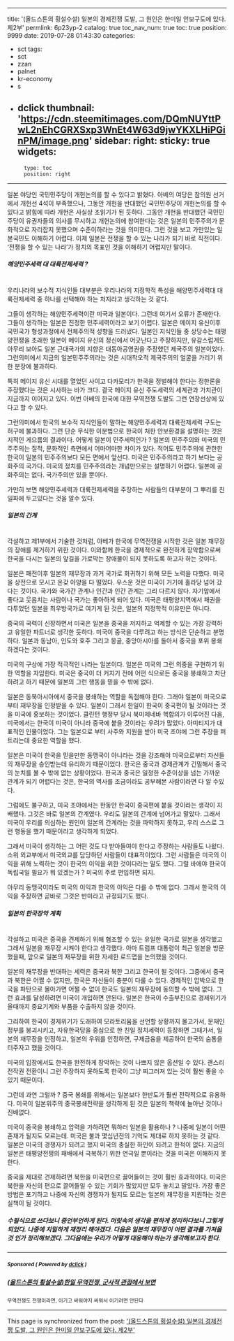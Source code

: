
---
title: '(올드스톤의 횡설수설) 일본의 경제전쟁 도발, 그 원인은 한미일 안보구도에 있다. 제2부'
permlink: 6p23yp-2
catalog: true
toc_nav_num: true
toc: true
position: 9999
date: 2019-07-28 01:43:30
categories:
- sct
tags:
- sct
- zzan
- palnet
- kr-economy
- s
- dclick
thumbnail: 'https://cdn.steemitimages.com/DQmNUYttPwL2nEhCGRXSxp3WnEt4W63d9jwYKXLHiPGinPM/image.png'
sidebar:
    right:
        sticky: true
widgets:
    -
        type: toc
        position: right
---


일본 야당인 국민민주당이 개헌논의를 할 수 있다고 밝혔다. 아베의 여당은 참의원 선거에서 개헌선 4석이 부족했으나, 그동안 개헌을 반대했던 국민민주당이 개헌논의를 할 수 있다고 밝힘에 따라 개헌은 사실상 초읽기가 된 듯하다. 그동안 개헌을 반대했던 국민민주당이 유권자들의 의사를 무시하고 개헌논의에 참여한다는 것은 일본의 민주주의가 문화적으로 자리잡지 못했으며 수준이하라는 것을 의미한다. 그런 것을 보고 가만있는 일본국민도 이해하기 어렵다. 이제 일본은 전쟁을 할 수 있는 나라가 되기 바로 직전이다. ‘전쟁을 할 수 있는 나라’가 정치의 목표인 것을 이해하기 어렵지만 말이다. 

##### 해양민주세력 대 대륙전제세력 ?
#
우리나라의 보수적 지식인들 대부분은 우리나라의 지정학적 특성을 해양민주세력대 대륙전제세력 중 하나를 선택해야 하는 처지라고 생각하는 것 같다. 

그들이 생각하는 해양민주세력이란 미국과 일본이다. 그런데 여기서 오류가 존재한다. 그들이 생각하는 일본은 진정한 민주세력이라고 보기 어렵다. 일본은 메이지 유신이후 국민국가 형성과정에서 전체주의적 성향을 드러냈다. 일본인 지식인들 중 상당수는 태평양전쟁을 초래한 일본이 메이지 유신의 정신에서 어긋난다고 주장하지만, 유감스럽게도 아무리 보아도 일본 근대국가의 지향은 대동아공영권을 주장했던 제국주의 일본이었다. 그런의미에서 지금의 일본민주주의라는 것은 시대착오적 제국주의의 얼굴을 가리기 위한 분장에 불과하다. 

특히 메이지 유신 시대를 열었던 사이고 다카모리가 한국을 정벌해야 한다는 정한론을 주장했다는 것은 시사하는 바가 크다. 결국 메이지 유신 주도세력의 세계관과 가치관이 지금까지 이어지고 있다. 이번 아베의 한국에 대한 무역전쟁 도발도 그런 연장선상에 있다고 할 수 있다. 

그런의미에서 한국의 보수적 지식인들이 말하는 해양민주세력과 대륙전제세력 구도는 허구에 불과하다. 그런 단순 무식한 이분법으로 한국이 처한 안보환경을 설명하는 것은 지적인 게으름의 결과이다. 어떻게 일본이 민주세력인가 ? 일본의 민주주의와 미국의 민주주의는 질적, 문화적인 측면에서 어마어마한 차이가 있다. 적어도 민주주의에 관한한 한국이 일본의 민주주의보다 모든 면에서 앞선다. 미국은 민주주의라고 하기 보다는 공화주의 국가다. 미국의 정치를 민주주의라는 개념만으로는 설명하기 어렵다. 일본에 공화주의는 없다. 국가주의만 있을 뿐이다. 

가만히 보면 해양민주세력과 대륙전제세력을 주장하는 사람들의 대부분이 그 뿌리를 친일파에 두고있다는 것을 알수 있다.


##### 일본의 간계 
#
각설하고 제1부에서 기술한 것처럼, 아베가 한국에 무역전쟁을 시작한 것은 일본 재무장의 장애를 제거하기 위한 것이다. 이와함께 한국을 경제적으로 완전하게 장악함으로써 한국을 다시는 일본의 앞길을 가로막는 장애물이 되지 못하도록 하고자 하는 것이다. 

일본은 패전이후 일본의 재무장과 과거 국가로 회귀하기 위해 모든 노력을 다했다. 미국을 상전으로 모시고 온갖 아양을 다 떨었다. 우스운 것은 미국이 거기에 홀라당 넘어 갔다는 것이다. 국가와 국가간 관계나 인간과 인간 관계는 그리 다르지 않다. 자기앞에서 좋다고 웃음치는 사람이나 국가는 좋아하게 되어 있다. 미국은 태평양지역에서 패권을 다투었던 일본을 최우방국가로 여기게 된 것은, 일본의 지정학적 이유만은 아니다.

중국의 국력이 신장하면서 미국은 일본을 중국을 저지하고 억제할 수 있는 가장 강력하고 유일한 파트너로 생각한 듯하다. 미국이 중국을 다루려고 하는 방식은 단순하고 분명하다. 일본과 동남아, 인도와 호주 그리고 몽골, 중앙아시아를 돌아서 중국을 포위 봉쇄하겠다는 것이다. 

미국의 구상에 가장 적극적인 나라는 일본이다. 일본은 미국의 그런 의중을 구현하기 위한 역할을 자임한다. 미국은 중국이 더 커지기 전에 어떤 식으로든 중국을 봉쇄하고 차단하려고 하기 때문에 일본의 그런 행동을 믿을 수 밖에 없다. 

일본은 동북아시아에서 중국을 봉쇄하는 역할을 독점해야 한다. 그래야 일본이 미국으로 부터 재무장을 인정받을 수 있다. 일본이 그래서 한일이 한국이 중국편이 될 것이라는 것을 미국에 홍보하는 것이었다. 클린턴 행정부 당시 북미제네바 핵합의가 이루어진 다음, 미국에서는 한국이 미국이 아니라 중국에 붙을 것이라는 우려가 많았다. 아미티지가 대표적인 인물이었다. 그는 일본으로 부터 사주와 지원을 받아 미국 조야에 그런 주장을 퍼트리는데 중요한 역할을 했다. 

일본은 미국이 한국을 믿을만한 동맹국이 아니라는 것을 강조해야 미국으로부터 자신들의 재무장을 승인받는데 유리하기 때문이었다. 한국은 중국과 경제관계가 긴밀해서 중국의 눈치를 볼 수 밖에 없는 상황이었다. 한국과 중국은 일정한 수준이상을 넘는 가까운 관계가 되기 어렵다는 것은, 한국의 역사를 조금이라도 공부해본 사람이라면 다 알 수있다. 

그럼에도 불구하고, 미국 조야에서는 한동안 한국이 중국편에 붙을 것이라는 생각이 지배했다. 그것은 바로 일본의 간계였다. 우리도 일본의 간계에 넘어가고 말았다. 그래서 미국이 우리를 의심하는 원인이 일본의 간계라는 것을 파악하지 못하고, 우리 스스로 그런 행동을 했기 때문이라고 생각하게 되었다. 

그래서 미국이 생각하는 그 어떤 것도 다 받아들여야 한다고 주장하는 사람들도 나왔다. 소위 외교부에서 미국외교를 담당하던 사람들이 대표적이었다. 그런 사람들은 미국의 이익을 위해 노력하는 것이 한국의 이익을 위한 것이다라는 말도 했다. 그럴 바에야 한국이 독립국일 필요가 뭐 있겠는가 ? 미국의 주로 편입하면 되지. 

아무리 동맹국이라도 미국의 이익과 한국의 이익은 다를 수 밖에 없다. 그래서 한국의 이익을 주장하면 곧바로 그것은 반미라고 규정되기도 했다. 

##### 일본의 한국장악 계획
#
각설하고 미국은 중국을 견제하기 위해 협조할 수 있는 유일한 국가로 일본을 생각했고 그래서 일본을 재무장 시켜야 한다고 생각했다. 아마 트럼프 대통령이 최근 일본을 방문했을때, 앞으로 일본의 재무장을 위한 자세한 로드맵을 논의했을 것이다. 

일본의 재무장을 반대하는 세력은 중국과 북한 그리고 한국이 될 것이다. 그중에서 중국과 북한은 어쩔 수 없지만, 한국은 자신들이 충분이 다룰 수 있다. 경제적인 압박으로 한국을 파탄으로 몰아가면 어쩔 수 없이 한국도 일본의 재무장에 동의할 수 밖에 없다. 그런 효과를 달성하려면 미국이 개입하면 안된다. 일본은 한국이 수출부진으로 경제위기가 올때까지 중요기계와 부품을 수출하지 않을 것이다. 

그리하여 한국이 경제위기가 도래하여 모라토리움을 선언할 상황까지 몰고가서, 문재인 정부를 붕괴시키고, 자유한국당을 중심으로 한 친일 정치세력이 등장하면 그때가서, 일본의 재무장을 인정하고, 일본의 우위를 인정하면, 구제금융을 제공하여 한국의 숨통을 터주자고 했을 것이다. 

미국의 입장에서도 한국을 완전하게 장악하는 것이 나쁘지 않은 옵션일 수 있다. 괜스리 전작권 전환이니 그런 주장하지 못하도록 한국이 그냥 찌그러져 있는 것이 훨씬 좋을 수 있기 때문이다. 

그런데 과연 그럴까 ? 중국 봉쇄를 위해서는 일본보다 한반도가 훨씬 전략적으로 유용하다. 미국이 일본위주의 중국봉쇄전략을 생각하게 된 것은 일본의 책략에 놀아난 것이나 진배없다. 

미국이 중국을 봉쇄하고 압력을 가하려면 뭐하러 일본을 활용하나 ? 나중에 일본이 어떤 존재가 될지도 모르는데. 미국은 불과 몇십년전의 기억도 제대로 하지 못하는 것 같다. 일본은 미국의 경쟁자가 되려고 했지 미국의 충실한 하인이 되려고 한적이 없다. 지금의 일본은 태평양전쟁의 패배에서 극복하기 위한 연극일 뿐이라는 것을 미국은 이해하지 못한다. 

중국을 제대로 견제하려면 북한을 미국편으로 끌어들이는 것이 훨씬 효과적이다. 미국은 북한을 자신의 편으로 끌어들일 수 있는 기회가 많았지만 모두 놓치고 말았다. 가장 좋은 방법은 포기하고 나중에 자신의 경쟁자가 될지도 모르는 일본의 재무장을 지원하는 것은  실책이 될 것이다. 


##### 수필식으로 쓰다보니 중언부언하게 된다. 머릿속의 생각을 편하게 정리하다보니 그렇게 되었다. 나중에 치밀하게 재정리 해야겠다. 다음은 일본의 재무장이 어떤 결과를 가져올 것 인가 정리해보겠다. 그다음에는 우리가 어떻게 대응해야 하는가 생각해보고자 한다.

---

#####  <sub> **Sponsored ( Powered by [dclick](https://www.dclick.io) )** </sub>
##### [(올드스톤의 횡설수설)한일 무역전쟁, 군사적 관점에서 보면](https://api.dclick.io/v1/c?x=eyJhbGciOiJIUzI1NiIsInR5cCI6IkpXVCJ9.eyJjIjoib2xkc3RvbmUiLCJzIjoiNnAyM3lwLTIiLCJhIjpbInQtMjAyNiJdLCJ1cmwiOiJodHRwOi8vb2xkc3RvbmUuZG90aG9tZS5jby5rci9rb3JlYS1qYXBhbi10cmFkZXdhci12aWN0b3J5LWRlZmVhdC8iLCJpYXQiOjE1NjQyNzg4NTEsImV4cCI6MTg3OTYzODg1MX0.Maw0n5r66JvPjcm18FRT0TG9t3n0wl0F4qwEezmPgUo)
<sup>무역전쟁도 전쟁이라면, 이기고 싸워야지 싸워서 이기려면 안된다</sup>

- - -

This page is synchronized from the post: ['(올드스톤의 횡설수설) 일본의 경제전쟁 도발, 그 원인은 한미일 안보구도에 있다. 제2부'](https://steemit.com/@oldstone/6p23yp-2)
